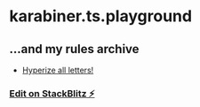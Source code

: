 # karabiner.ts.playground

## ...and my rules archive

- [Hyperize all letters!](https://github.com/svallory/karabiner-playground/blob/main/rules/hyperize-all-letters.js)

### [Edit on StackBlitz ⚡️](https://stackblitz.com/edit/svallory-karabiner-rules?file=rules.js)
